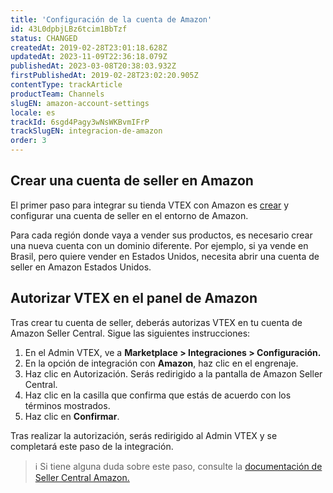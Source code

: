 ```yaml
---
title: 'Configuración de la cuenta de Amazon'
id: 43L0dpbjLBz6tcim1BbTzf
status: CHANGED
createdAt: 2019-02-28T23:01:18.628Z
updatedAt: 2023-11-09T22:36:18.079Z
publishedAt: 2023-03-08T20:38:03.932Z
firstPublishedAt: 2019-02-28T23:02:20.905Z
contentType: trackArticle
productTeam: Channels
slugEN: amazon-account-settings
locale: es
trackId: 6sgd4Pagy3wNsWKBvmIFrP
trackSlugEN: integracion-de-amazon
order: 3
---
```



## Crear una cuenta de seller en Amazon

El primer paso para integrar su tienda VTEX con Amazon es [crear](https://services.amazon.com.mx/ref=asmx_nav_aslogo) y configurar una cuenta de seller en el entorno de Amazon.

Para cada región donde vaya a vender sus productos, es necesario crear una nueva cuenta con un dominio diferente. Por ejemplo, si ya vende en Brasil, pero quiere vender en Estados Unidos, necesita abrir una cuenta de seller en Amazon Estados Unidos. 

## Autorizar VTEX en el panel de Amazon

Tras crear tu cuenta de seller, deberás autorizas VTEX en tu cuenta de Amazon Seller Central. Sigue las siguientes instrucciones:  

1. En el Admin VTEX, ve a __Marketplace > Integraciones > Configuración.__  
2. En la opción de integración con __Amazon__, haz clic en el engrenaje.  
3. Haz clic en Autorización. Serás redirigido a la pantalla de Amazon Seller Central.  
4. Haz clic en la casilla que confirma que estás de acuerdo con los términos mostrados.  
5. Haz clic en __Confirmar__.  

Tras realizar la autorización, serás redirigido al Admin VTEX y se completará este paso de la integración.  

> ℹ️ Si tiene alguna duda sobre este paso, consulte la [documentación de Seller Central Amazon.](https://sellercentral.amazon.com/learn/courses?ref_=su_course_accordion&moduleId=1f61fcd3[…]-ed90359ff166&modLanguage=Portuguese&videoPlayer=youtube)
